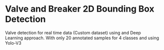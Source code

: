 # Valve and Breaker 2D Bounding Box Detection
Valve detection for real time data (Custom dataset) using and Deep Learning approach. With only 20 annotated samples for 4 classes and using Yolo-V3 
